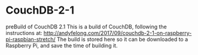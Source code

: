 # CouchDB-2-1
preBuild of CouchDB 2.1
This is a build of CouchDB, following the instructions at:
http://andyfelong.com/2017/09/couchdb-2-1-on-raspberry-pi-raspbian-stretch/
The build is stored here so it can be downloaded to a Raspberry Pi, and save the time of building it.
